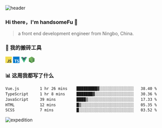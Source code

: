 ![header](https://raw.githubusercontent.com/fzq1998/fzq1998/master/header.png)

### Hi there，I'm handsomeFu 👋

> a front end development engineer from Ningbo, China.

### 🔧 我的搬砖工具
<code><img height="20" src="https://raw.githubusercontent.com/github/explore/80688e429a7d4ef2fca1e82350fe8e3517d3494d/topics/javascript/javascript.png" alt="javascript"></code>
<code><img height="20" src="https://raw.githubusercontent.com/github/explore/80688e429a7d4ef2fca1e82350fe8e3517d3494d/topics/typescript/typescript.png" alt="typescript"></code>
<code><img height="20" src="https://raw.githubusercontent.com/github/explore/80688e429a7d4ef2fca1e82350fe8e3517d3494d/topics/vue/vue.png" alt="vue"></code>
<code><img height="20" src="https://raw.githubusercontent.com/github/explore/80688e429a7d4ef2fca1e82350fe8e3517d3494d/topics/nodejs/nodejs.png" alt="nodejs"></code>



### 📊 这周我都写了什么
<!--START_SECTION:waka-->

```txt
Vue.js         1 hr 26 mins    █████████▓░░░░░░░░░░░░░░░   38.40 %
TypeScript     1 hr 8 mins     ███████▓░░░░░░░░░░░░░░░░░   30.36 %
JavaScript     39 mins         ████▒░░░░░░░░░░░░░░░░░░░░   17.33 %
HTML           12 mins         █▒░░░░░░░░░░░░░░░░░░░░░░░   05.35 %
SCSS           7 mins          █░░░░░░░░░░░░░░░░░░░░░░░░   03.52 %
```

<!--END_SECTION:waka-->


![expedition](https://raw.githubusercontent.com/fzq1998/fzq1998/master/expedition.gif)

